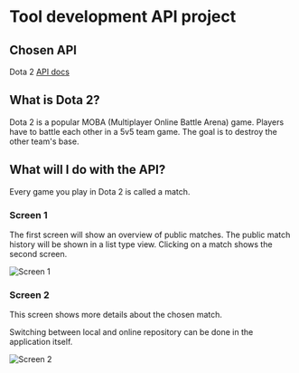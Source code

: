 # Tool development API project

## Chosen API

Dota 2 [API docs](https://docs.opendota.com/#section/Introduction)

## What is Dota 2?

Dota 2 is a popular MOBA (Multiplayer Online Battle Arena) game. Players have to battle each other in a 5v5 team game. 
The goal is to destroy the other team's base.

## What will I do with the API?

Every game you play in Dota 2 is called a match. 

### Screen 1

The first screen will show an overview of public matches. The public match history will be shown in a list type view. Clicking on a match shows the second screen.

![Screen 1](https://github.com/ortwinvanderstappen/dota2_match-history/blob/main/Git_Images/Screen1.PNG?raw=true)

### Screen 2

This screen shows more details about the chosen match.

Switching between local and online repository can be done in the application itself.

![Screen 2](https://github.com/ortwinvanderstappen/dota2_match-history/blob/main/Git_Images/Screen2.PNG?raw=true)
